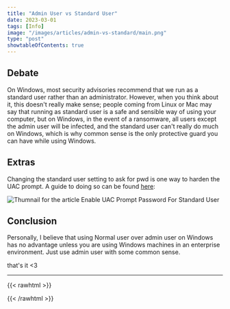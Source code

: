 ```yaml
---
title: "Admin User vs Standard User"
date: 2023-03-01
tags: [Info]
image: "/images/articles/admin-vs-standard/main.png"
type: "post"
showtableOfContents: true
---
```


## Debate
On Windows, most security advisories recommend that we run as a standard user rather than an administrator. However, when you think about it, this doesn't really make sense; people coming from Linux or Mac may say that running as standard user is a safe and sensible way of using your computer, but on Windows, in the event of a ransomware, all users except the admin user will be infected, and the standard user can't really do much on Windows, which is why common sense is the only protective guard you can have while using Windows.

## Extras
Changing the standard user setting to ask for pwd is one way to harden the UAC prompt. A guide to doing so can be found [here](/how-to/enable-uac):

![Thumnail for the article Enable UAC Prompt Password For Standard User](https://github.com/mansoorbarri/website/blob/main/images/how-to/enable-uac/main.png?raw=true)

## Conclusion 
Personally, I believe that using Normal user over admin user on Windows has no advantage unless you are using Windows machines in an enterprise environment. Just use admin user with some common sense.

that's it <3

---

{{< rawhtml >}} 
<script src="https://utteranc.es/client.js"
        repo="mansoorbarri/website"
        issue-term="title"
        theme="github-dark"
        crossorigin="anonymous"
        async>
</script>
{{< /rawhtml >}}